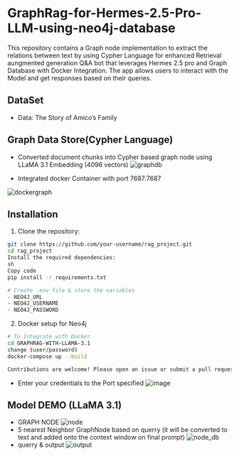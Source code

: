 # GraphRag-for-Hermes-2.5-Pro-LLM-using-neo4j-database

This repository contains a Graph node implementation to extract the relations between text by using Cypher Language for enhanced Retrieval aungmented generation Q&A bot that leverages Hermes 2.5 pro and Graph Database with Docker Integration. The app allows users to interact with the Model and get responses based on their queries.

## DataSet

- Data: The Story of Amico’s Family

## Graph Data Store(Cypher Language)
- Converted document chunks into Cypher based graph node using LLaMA 3.1 Embedding (4096 vectors)
  ![graphdb](https://github.com/user-attachments/assets/9b209acb-390f-4648-8c08-a414640085e3)

- Integrated docker Container with port 7687:7687

![dockergraph](https://github.com/user-attachments/assets/25bcd99f-5adb-40cd-90af-e8211ed55e77)


## Installation

1. Clone the repository:

```sh
git clone https://github.com/your-username/rag_project.git
cd rag_project
Install the required dependencies:
sh
Copy code
pip install -r requirements.txt

# Create .env file & store the variables
- NEO4J_URL
- NEO4J_USERNAME
- NEO4J_PASSWORD
```

2. Docker setup for Neo4j
```sh
# To Integrate with Docker
cd GRAPHRAG-WITH-LLAMA-3.1
change (user/password)
docker-compose up --build

Contributions are welcome! Please open an issue or submit a pull request for any improvements or bug fixes.
```
- Enter your credentials to the Port specified
![image](https://github.com/user-attachments/assets/2defcf2a-0646-4430-8ca1-99108939bdcc)

## Model DEMO (LLaMA 3.1)
- GRAPH NODE 
![node](https://github.com/user-attachments/assets/86dac887-49a9-42fa-9aca-6c50f696fb82)
- 5 nearest Neighbor GraphNode based on querry (it will be converted to text and added onto the context window on final prompt)
![node_db](https://github.com/user-attachments/assets/a2673410-89bf-41a2-a7c1-c967d1d6dffa)
- querry & output
![output](https://github.com/user-attachments/assets/2af648b0-df62-4afe-b256-ff31c6dab098)


